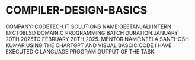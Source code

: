 # COMPILER-DESIGN-BASICS
COMPANY: CODETECH IT SOLUTIONS 
NAME:GEETANJALI
INTERN ID:CT08LSD
DOMAIN:C PROGRAMMING 
BATCH DURATION:JANUARY 20TH,2025TO FEBRUARY 20TH,2025.
MENTOR NAME:NEELA SANTHOSH KUMAR
USING THE CHARTGPT AND VISUAL BASCIC CODE I HAVE EXECUTED C LANGUAGE PROGRAM
OUTPUT OF THE TASK:
